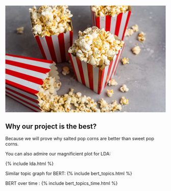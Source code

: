 ![image](output/popcorn.jpg)


## Why our project is the best?

Because we will prove why salted pop corns are better than sweet pop corns.

You can also admire our magnificient plot for LDA:  

{% include lda.html %}

Similar topic graph for BERT: 
{% include bert_topics.html %}

BERT over time : 
{% include bert_topics_time.html %}
